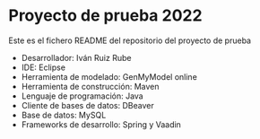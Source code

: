 # Proyecto de prueba 2022
Este es el fichero README del repositorio del proyecto de prueba 
- Desarrollador: Iván Ruiz Rube
- IDE: Eclipse
- Herramienta de modelado: GenMyModel online
- Herramienta de construcción: Maven
- Lenguaje de programación: Java
- Cliente de bases de datos: DBeaver
- Base de datos: MySQL
- Frameworks de desarrollo: Spring y Vaadin
